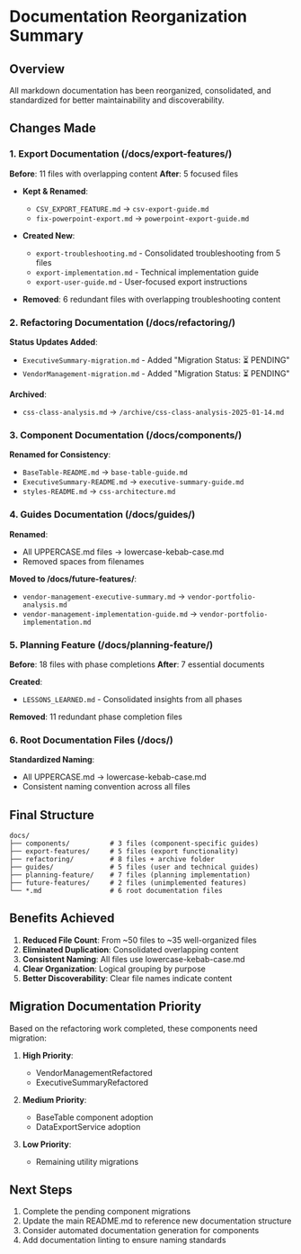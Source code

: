 # Documentation Reorganization Summary

## Overview

All markdown documentation has been reorganized, consolidated, and standardized for better maintainability and discoverability.

## Changes Made

### 1. Export Documentation (/docs/export-features/)

**Before**: 11 files with overlapping content
**After**: 5 focused files

- **Kept & Renamed**:
  - `CSV_EXPORT_FEATURE.md` → `csv-export-guide.md`
  - `fix-powerpoint-export.md` → `powerpoint-export-guide.md`

- **Created New**:
  - `export-troubleshooting.md` - Consolidated troubleshooting from 5 files
  - `export-implementation.md` - Technical implementation guide
  - `export-user-guide.md` - User-focused export instructions

- **Removed**: 6 redundant files with overlapping troubleshooting content

### 2. Refactoring Documentation (/docs/refactoring/)

**Status Updates Added**:
- `ExecutiveSummary-migration.md` - Added "Migration Status: ⏳ PENDING"
- `VendorManagement-migration.md` - Added "Migration Status: ⏳ PENDING"

**Archived**:
- `css-class-analysis.md` → `/archive/css-class-analysis-2025-01-14.md`

### 3. Component Documentation (/docs/components/)

**Renamed for Consistency**:
- `BaseTable-README.md` → `base-table-guide.md`
- `ExecutiveSummary-README.md` → `executive-summary-guide.md`
- `styles-README.md` → `css-architecture.md`

### 4. Guides Documentation (/docs/guides/)

**Renamed**:
- All UPPERCASE.md files → lowercase-kebab-case.md
- Removed spaces from filenames

**Moved to /docs/future-features/**:
- `vendor-management-executive-summary.md` → `vendor-portfolio-analysis.md`
- `vendor-management-implementation-guide.md` → `vendor-portfolio-implementation.md`

### 5. Planning Feature (/docs/planning-feature/)

**Before**: 18 files with phase completions
**After**: 7 essential documents

**Created**:
- `LESSONS_LEARNED.md` - Consolidated insights from all phases

**Removed**: 11 redundant phase completion files

### 6. Root Documentation Files (/docs/)

**Standardized Naming**:
- All UPPERCASE.md → lowercase-kebab-case.md
- Consistent naming convention across all files

## Final Structure

```
docs/
├── components/          # 3 files (component-specific guides)
├── export-features/     # 5 files (export functionality)
├── refactoring/         # 8 files + archive folder
├── guides/              # 5 files (user and technical guides)
├── planning-feature/    # 7 files (planning implementation)
├── future-features/     # 2 files (unimplemented features)
└── *.md                 # 6 root documentation files
```

## Benefits Achieved

1. **Reduced File Count**: From ~50 files to ~35 well-organized files
2. **Eliminated Duplication**: Consolidated overlapping content
3. **Consistent Naming**: All files use lowercase-kebab-case.md
4. **Clear Organization**: Logical grouping by purpose
5. **Better Discoverability**: Clear file names indicate content

## Migration Documentation Priority

Based on the refactoring work completed, these components need migration:

1. **High Priority**:
   - VendorManagementRefactored
   - ExecutiveSummaryRefactored

2. **Medium Priority**:
   - BaseTable component adoption
   - DataExportService adoption

3. **Low Priority**:
   - Remaining utility migrations

## Next Steps

1. Complete the pending component migrations
2. Update the main README.md to reference new documentation structure
3. Consider automated documentation generation for components
4. Add documentation linting to ensure naming standards